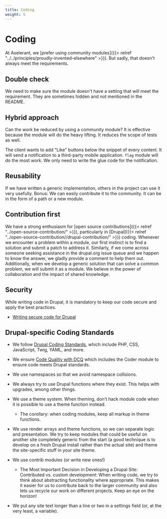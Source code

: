 ```yaml
---
title: Coding
weight: 5
---
```


# Coding

At Axelerant, we [prefer using community modules]({{< relref "../../principles/proudly-invented-elsewhere" >}}). But sadly, that doesn't always meet the requirements.

## Double check

We need to make sure the module doesn't have a setting that will meet the requirement. They are sometimes hidden and not mentioned in the README.

## Hybrid approach

Can the work be reduced by using a community module? It is effective because the module will do the heavy lifting. It reduces the scope of tests as well.

The client wants to add "Like" buttons below the snippet of every content. It will send a notification to a third-party mobile application. `flag` module will do the most work. We only need to write the glue code for the notification.

## Reusability

If we have written a generic implementation, others in the project can use it very usefully. Bonus: We can easily contribute it to the community. It can be in the form of a path or a new module.

## Contribution first

We have a strong enthusiasm for [open source contributions]({{< relref "../open-source-contribution/" >}}), particularly in [Drupal]({{< relref "../open-source-contribution//drupal-contribution/" >}}) coding. Whenever we encounter a problem within a module, our first instinct is to find a solution and submit a patch to address it. Similarly, if we come across someone seeking assistance in the drupal.org issue queue and we happen to know the answer, we gladly provide a comment to help them out. Additionally, when we develop a generic solution that can solve a common problem, we will submit it as a module. We believe in the power of collaboration and the impact of shared knowledge.

## Security

While writing code in Drupal, it is mandatory to keep our code secure and apply the best practices.

- [Writing secure code for Drupal](https://www.drupal.org/docs/administering-a-drupal-site/security-in-drupal/writing-secure-code-for-drupal)

## Drupal-specific Coding Standards

- We follow [Drupal Coding Standards](https://www.drupal.org/docs/develop/standards), which include PHP, CSS, JavaScript, Twig, YAML, and more.

- We ensure [Code Quality with DCQ](https://www.drupal.org/project/dcq) which includes the Coder module to ensure code meets Drupal standards.

- We use namespaces so that we avoid namespace collisions.

- We always try to use Drupal functions where they exist. This helps with upgrades, among other things.

- We use a theme system. When theming, don’t hack module code when it is possible to use a theme function instead.

  - The corollary: when coding modules, keep all markup in theme functions.

- We use render arrays and theme functions, so we can separate logic and presentation.
  We try to keep modules that could be useful on another site completely generic from the start (a good technique is to develop on a fresh Drupal install rather than the actual site) and theme the site-specific stuff in your site theme.

- We use contrib modules (or write new ones!)

  - The Most Important Decision in Developing a Drupal Site: Contributed vs. custom development: When writing code, we try to think about abstracting functionality where appropriate. This makes it easier for us to contribute back to the larger community and also lets us recycle our work on different projects. Keep an eye on the horizon!

- We put any site text longer than a line or two in a settings field (or, at the very least, a variable).
